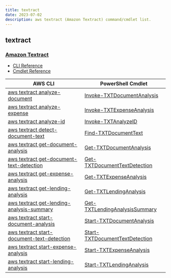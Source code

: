 ```yaml
---
title: textract
date: 2023-07-02
description: aws textract (Amazon Textract) command/cmdlet list.
---
```


## textract

### [Amazon Textract](https://aws.amazon.com/textract/)

* [CLI Reference](https://awscli.amazonaws.com/v2/documentation/api/latest/reference/textract/index.html)
* [Cmdlet Reference](https://docs.aws.amazon.com/powershell/latest/reference/items/Amazon_Textract_cmdlets.html)

|AWS CLI|PowerShell Cmdlet|
|----|----|
|[aws textract analyze-document](https://awscli.amazonaws.com/v2/documentation/api/latest/reference/textract/analyze-document.html)|[Invoke-TXTDocumentAnalysis](https://docs.aws.amazon.com/powershell/latest/reference/items/Invoke-TXTDocumentAnalysis.html)|
|[aws textract analyze-expense](https://awscli.amazonaws.com/v2/documentation/api/latest/reference/textract/analyze-expense.html)|[Invoke-TXTExpenseAnalysis](https://docs.aws.amazon.com/powershell/latest/reference/items/Invoke-TXTExpenseAnalysis.html)|
|[aws textract analyze-id](https://awscli.amazonaws.com/v2/documentation/api/latest/reference/textract/analyze-id.html)|[Invoke-TXTAnalyzeID](https://docs.aws.amazon.com/powershell/latest/reference/items/Invoke-TXTAnalyzeID.html)|
|[aws textract detect-document-text](https://awscli.amazonaws.com/v2/documentation/api/latest/reference/textract/detect-document-text.html)|[Find-TXTDocumentText](https://docs.aws.amazon.com/powershell/latest/reference/items/Find-TXTDocumentText.html)|
|[aws textract get-document-analysis](https://awscli.amazonaws.com/v2/documentation/api/latest/reference/textract/get-document-analysis.html)|[Get-TXTDocumentAnalysis](https://docs.aws.amazon.com/powershell/latest/reference/items/Get-TXTDocumentAnalysis.html)|
|[aws textract get-document-text-detection](https://awscli.amazonaws.com/v2/documentation/api/latest/reference/textract/get-document-text-detection.html)|[Get-TXTDocumentTextDetection](https://docs.aws.amazon.com/powershell/latest/reference/items/Get-TXTDocumentTextDetection.html)|
|[aws textract get-expense-analysis](https://awscli.amazonaws.com/v2/documentation/api/latest/reference/textract/get-expense-analysis.html)|[Get-TXTExpenseAnalysis](https://docs.aws.amazon.com/powershell/latest/reference/items/Get-TXTExpenseAnalysis.html)|
|[aws textract get-lending-analysis](https://awscli.amazonaws.com/v2/documentation/api/latest/reference/textract/get-lending-analysis.html)|[Get-TXTLendingAnalysis](https://docs.aws.amazon.com/powershell/latest/reference/items/Get-TXTLendingAnalysis.html)|
|[aws textract get-lending-analysis-summary](https://awscli.amazonaws.com/v2/documentation/api/latest/reference/textract/get-lending-analysis-summary.html)|[Get-TXTLendingAnalysisSummary](https://docs.aws.amazon.com/powershell/latest/reference/items/Get-TXTLendingAnalysisSummary.html)|
|[aws textract start-document-analysis](https://awscli.amazonaws.com/v2/documentation/api/latest/reference/textract/start-document-analysis.html)|[Start-TXTDocumentAnalysis](https://docs.aws.amazon.com/powershell/latest/reference/items/Start-TXTDocumentAnalysis.html)|
|[aws textract start-document-text-detection](https://awscli.amazonaws.com/v2/documentation/api/latest/reference/textract/start-document-text-detection.html)|[Start-TXTDocumentTextDetection](https://docs.aws.amazon.com/powershell/latest/reference/items/Start-TXTDocumentTextDetection.html)|
|[aws textract start-expense-analysis](https://awscli.amazonaws.com/v2/documentation/api/latest/reference/textract/start-expense-analysis.html)|[Start-TXTExpenseAnalysis](https://docs.aws.amazon.com/powershell/latest/reference/items/Start-TXTExpenseAnalysis.html)|
|[aws textract start-lending-analysis](https://awscli.amazonaws.com/v2/documentation/api/latest/reference/textract/start-lending-analysis.html)|[Start-TXTLendingAnalysis](https://docs.aws.amazon.com/powershell/latest/reference/items/Start-TXTLendingAnalysis.html)|

